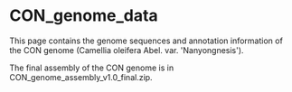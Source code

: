 # CON_genome_data
This page contains the genome sequences and annotation information of the CON genome (Camellia oleifera Abel. var. 'Nanyongnesis').

The final assembly of the CON genome is in CON_genome_assembly_v1.0_final.zip.
